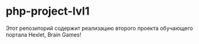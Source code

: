 # php-project-lvl1

Этот репозиторий содержит реализацию второго проекта обучающего портала Hexlet, Brain Games!